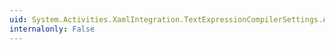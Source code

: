 ```yaml
---
uid: System.Activities.XamlIntegration.TextExpressionCompilerSettings.ActivityNamespace
internalonly: False
---
```

